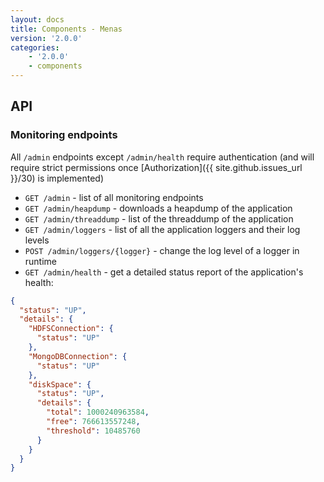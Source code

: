 ```yaml
---
layout: docs
title: Components - Menas
version: '2.0.0'
categories:
    - '2.0.0'
    - components
---
```

## API

### Monitoring endpoints

All `/admin` endpoints except `/admin/health` require authentication (and will require strict permissions once [Authorization]({{ site.github.issues_url }}/30) is implemented)
* `GET /admin` - list of all monitoring endpoints
* `GET /admin/heapdump` - downloads a heapdump of the application
* `GET /admin/threaddump` - list of the threaddump of the application
* `GET /admin/loggers` - list of all the application loggers and their log levels
* `POST /admin/loggers/{logger}` - change the log level of a logger in runtime
* `GET /admin/health` - get a detailed status report of the application's health:
```json
{
  "status": "UP",
  "details": {
    "HDFSConnection": {
      "status": "UP"
    },
    "MongoDBConnection": {
      "status": "UP"
    },
    "diskSpace": {
      "status": "UP",
      "details": {
        "total": 1000240963584,
        "free": 766613557248,
        "threshold": 10485760
      }
    }
  }
}
```
